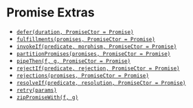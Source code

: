 # Promise Extras

* [`defer(duration, PromiseCtor = Promise)`][defer]
* [`fulfillments(promises, PromiseCtor = Promise)`][fulfillments]
* [`invokeIf(predicate, morphism, PromiseCtor = Promise)`][invokeIf]
* [`partitionPromises(promises, PromiseCtor = Promise)`][partitionPromises]
* [`pipeThen(f, g, PromiseCtor = Promise)`][pipeThen]
* [`rejectIf(predicate, rejection, PromiseCtor = Promise)`][rejectIf]
* [`rejections(promises, PromiseCtor = Promise)`][rejections]
* [`resolveIf(predicate, resolution, PromiseCtor = Promise)`][resolveIf]
* [`retry(params)`][retry]
* [`zipPromiseWith(f, g)`][zipPromiseWith]

[defer]: ./defer.md
[fulfillments]: ./fulfillments.md
[invokeIf]: ./invokeIf.md
[partitionPromises]: ./partitionPromises.md
[pipeThen]: ./pipeThen.md
[rejectIf]: ./rejectIf.md
[rejections]: ./rejections.md
[resolveIf]: ./resolveIf.md
[retry]: ./retry.md
[zipPromiseWith]: ./zipPromiseWith.md

